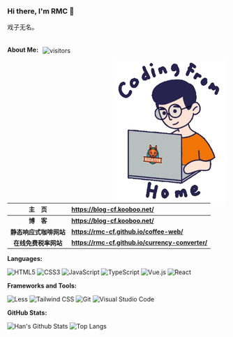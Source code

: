 ### Hi there, I'm RMC 👋

<pre>
戏子无名。
                                                                                    -- 加油💪
</pre>

**About Me:** <img style="margin-left:6px" src="https://visitor-badge.laobi.icu/badge?page_id=rmc-cf&right_color=green" align="center" alt="visitors">

<img src="https://raw.githubusercontent.com/uxiaohan/uxiaohan/main/code-boy.webp" width="260" align="right" alt="Code Boy">

|   主&emsp;页   | <https://blog-cf.kooboo.net/>                                      |
| :------------: | :------------------------------------------------------- |
| **博&emsp;客** | **<https://blog-cf.kooboo.net/>**  
| **静态响应式咖啡网站** | **<https://rmc-cf.github.io/coffee-web/>**
|**在线免费税率网站**| **<https://rmc-cf.github.io/currency-converter/>** 

**Languages:**

![HTML5](https://img.shields.io/badge/HTML5-E34F26?logo=HTML5&logoColor=fff)
![CSS3](https://img.shields.io/badge/CSS3-1572B6?logo=CSS3&logoColor=fff)
![JavaScript](https://img.shields.io/badge/JavaScript-F7DF1E?logo=JavaScript&logoColor=333)
![TypeScript](https://img.shields.io/badge/TypeScript-3178C6?logo=TypeScript&logoColor=fff)
![Vue.js](https://img.shields.io/badge/Vue.js-4FC08D?logo=Vue.js&logoColor=fff)
![React](https://img.shields.io/badge/react-47c1f5?logo=react&logoColor=333)

**Frameworks and Tools:**


![Less](https://img.shields.io/badge/Less-CC6699?logo=Less&logoColor=fff)
![Tailwind CSS](https://img.shields.io/badge/Tailwind%20CSS-06B6D4?logo=TailwindCSS&logoColor=fff)
![Git](https://img.shields.io/badge/Git-F05032?logo=Git&logoColor=fff)
![Visual Studio Code](https://img.shields.io/badge/VS%20CODE-007ACC?logo=educative&logoColor=fff)

**GitHub Stats:**

![Han's Github Stats](https://github-readme-stats.vercel.app/api?username=rmc-cf&show_icons=true&hide_title=true&count_private=true)
![Top Langs](https://github-readme-stats.vercel.app/api/top-langs/?username=rmc-cf&layout=compact)
